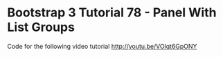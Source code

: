 Bootstrap 3 Tutorial 78 - Panel With List Groups
================================================

Code for the following video tutorial http://youtu.be/VOlqt6GpONY
